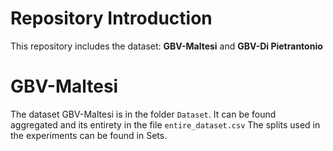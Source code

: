 # Repository Introduction
This repository includes the dataset: <b>GBV-Maltesi</b> and <b>GBV-Di Pietrantonio</b>
 
# GBV-Maltesi
The dataset GBV-Maltesi is in the folder ``Dataset``.
It can be found aggregated and its entirety in the file ``entire_dataset.csv``
The splits used in the experiments can be found in Sets. 
